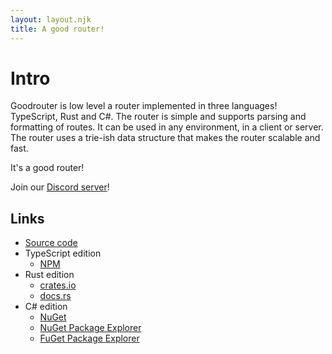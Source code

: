 ```yaml
---
layout: layout.njk
title: A good router!
---
```


# Intro

Goodrouter is low level a router implemented in three languages! TypeScript, Rust and C#. The router is simple and supports parsing and formatting of routes. It can be used in any environment, in a client or server. The router uses a trie-ish data structure that makes the router scalable and fast.

It's a good router!

Join our [Discord server](https://discord.gg/BJ8v7xTq8d)!

## Links

- [Source code](https://github.com/goodrouter)
- TypeScript edition
  - [NPM](https://www.npmjs.com/package/goodrouter)
- Rust edition
  - [crates.io](https://crates.io/crates/goodrouter)
  - [docs.rs](https://docs.rs/crate/goodrouter)
- C# edition
  - [NuGet](https://www.nuget.org/packages/goodrouter)
  - [NuGet Package Explorer](https://nuget.info/packages/goodrouter/)
  - [FuGet Package Explorer](https://www.fuget.org/packages/goodrouter)

